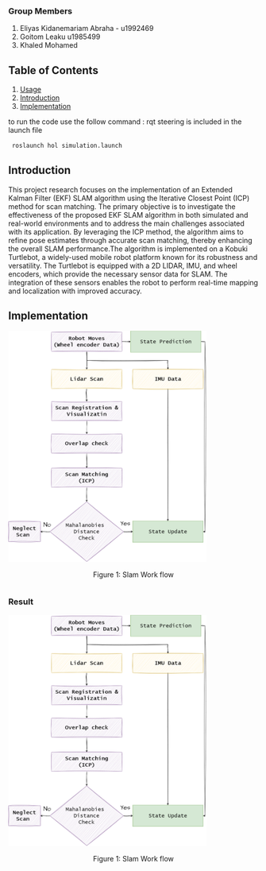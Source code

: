 
### Group Members 
   1. Eliyas Kidanemariam Abraha - u1992469
   2. Goitom Leaku  u1985499
   3. Khaled Mohamed 
## Table of Contents
1. [Usage](#usage)
2. [Introduction](#introduction)
3. [Implementation](#features)

 to run the code use the follow command : rqt steering is included in the launch file   

 ```sh
  roslaunch hol simulation.launch
  ```
  
## Introduction
This project research focuses on the implementation  of an Extended Kalman Filter (EKF) SLAM algorithm using the Iterative Closest Point (ICP) method
for scan matching. The primary objective is to investigate the effectiveness of the proposed EKF SLAM algorithm in both simulated and real-world environments and to address the main challenges associated with its application. By leveraging the ICP method, the algorithm aims to refine pose estimates through accurate scan matching, thereby enhancing the overall SLAM performance.The algorithm is implemented on a Kobuki Turtlebot, a widely-used mobile robot platform known for its robustness and versatility. The Turtlebot is equipped with a 2D LIDAR, IMU, and wheel encoders, which provide the necessary sensor data for SLAM. The integration of these sensors enables the robot to perform real-time mapping and localization with improved accuracy.
## Implementation 
<div style="display: flex; justify-content: center;">
    <div style="flex: 1;">
        <img src="./media/ICP/SLAM W.png" alt="Figure 1" width="400"/>
        <p style="text-align: center;">Figure 1: Slam Work flow </p>
    </div>
   
</div>


### Result 
<div style="display: flex; justify-content: center;">
    <div style="flex: 1;">
        <img src="./media/ICP/SLAM W.png" alt="Figure 1" width="400"/>
        <p style="text-align: center;">Figure 1: Slam Work flow </p>
    </div>
   
</div>


### 

